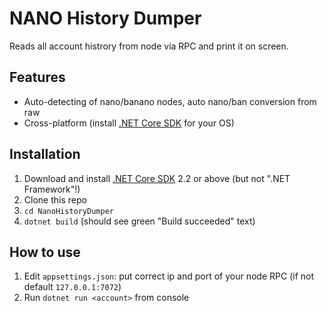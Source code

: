 # NANO History Dumper 

Reads all account histrory from node via RPC and print it on screen.

## Features

* Auto-detecting of nano/banano nodes, auto nano/ban conversion from raw
* Cross-platform (install [.NET Core SDK](https://dotnet.microsoft.com/download) for your OS)


## Installation

1. Download and install [.NET Core SDK](https://dotnet.microsoft.com/download) 2.2 or above (but not ".NET Framework"!)
2. Clone this repo
3. `cd NanoHistoryDumper`
4. `dotnet build` (should see green "Build succeeded" text)


## How to use

1. Edit `appsettings.json`: put correct ip and port of your node RPC (if not default `127.0.0.1:7072`)
3. Run `dotnet run <account>` from console
